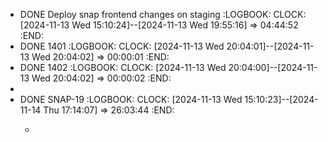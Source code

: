 - DONE Deploy snap frontend changes on staging
  :LOGBOOK:
  CLOCK: [2024-11-13 Wed 15:10:24]--[2024-11-13 Wed 19:55:16] =>  04:44:52
  :END:
- DONE 1401
  :LOGBOOK:
  CLOCK: [2024-11-13 Wed 20:04:01]--[2024-11-13 Wed 20:04:02] =>  00:00:01
  :END:
- DONE 1402
  :LOGBOOK:
  CLOCK: [2024-11-13 Wed 20:04:00]--[2024-11-13 Wed 20:04:02] =>  00:00:02
  :END:
-
- DONE SNAP-19
  :LOGBOOK:
  CLOCK: [2024-11-13 Wed 15:10:23]--[2024-11-14 Thu 17:14:07] =>  26:03:44
  :END:
	- ```apl
	  ```